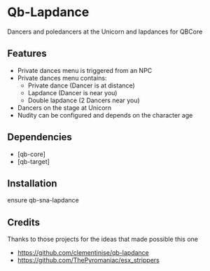 # Qb-Lapdance
Dancers and poledancers at the Unicorn and lapdances for QBCore

## Features
- Private dances menu is triggered from an NPC
- Private dances menu contains:
    - Private dance (Dancer is at distance)
	- Lapdance (Dancer is near you)
    - Double lapdance (2 Dancers near you)
- Dancers on the stage at Unicorn
- Nudity can be configured and depends on the character age

## Dependencies
- [qb-core]
- [qb-target]

## Installation
ensure qb-sna-lapdance

## Credits
Thanks to those projects for the ideas that made possible this one
- https://github.com/clementinise/qb-lapdance
- https://github.com/ThePyromaniac/esx_strippers

